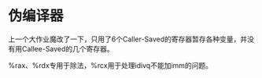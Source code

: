 # 伪编译器

上一个大作业魔改了一下，只用了6个Caller-Saved的寄存器暂存各种变量，并没有用Callee-Saved的几个寄存器。

%rax、%rdx专用于除法，%rcx用于处理idivq不能加imm的问题。